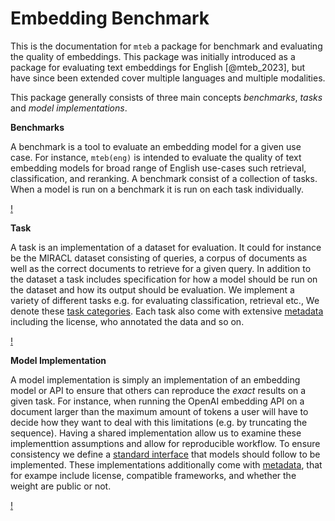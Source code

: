 
# Embedding Benchmark

<!-- 
or
# Multimodal Toolkit for Embedding Benchmarking 
-->


This is the documentation for `mteb` a package for benchmark and evaluating the quality of embeddings. 
This package was initially introduced as a package for evaluating text embeddings for English [@mteb_2023], but have since been extended cover multiple languages and multiple modalities. 
<!-- TODO add [@mmteb_2025] [@mieb_2025]. --> 

This package generally consists of three main concepts *benchmarks*, *tasks* and *model implementations*.

<!-- 
TODO: figure out how to do the references 
 -->

<!-- 
TODO:
[some figure that show the relation between ](missing.png) 
-->

**Benchmarks**

A benchmark is a tool to evaluate an embedding model for a given use case. For instance, `mteb(eng)` is intended 
to evaluate the quality of text embedding models for broad range of English use-cases such retrieval, classification, and reranking. 
A benchmark consist of a collection of tasks. When a model is run on a benchmark it is run on each task individually.

[!](images/visualizations/benchmark_explainer.png)

**Task**

A task is an implementation of a dataset for evaluation. It could for instance be the MIRACL dataset consisting of queries, a corpus of documents 
as well as the correct documents to retrieve for a given query. In addition to the dataset a task includes specification for how a model should be run on the dataset and how its output should be evaluation. We implement a variety of different tasks e.g. for evaluating classification, retrieval etc., We denote these [task categories](tasks.md). Each task also come with extensive [metadata](api/task.md#metadata) including the license, who annotated the data and so on.

[!](images/visualizations/task_explainer.png)

**Model Implementation**

A model implementation is simply an implementation of an embedding model or API to ensure that others can reproduce the *exact* results on a given task.
For instance, when running the OpenAI embedding API on a document larger than the maximum amount of tokens a user will have to decide how they want to
deal with this limitations (e.g. by truncating the sequence). Having a shared implementation allow us to examine these implementtion assumptions and allow
for reproducible workflow. To ensure consistency we define a [standard interface](api/model.md#the-encoder-interface) that models should follow to be implemented. These implementations additionally come with [metadata](api/model.md#metadata), that for exampe include license, compatible frameworks, and whether the weight are public or not.

[!](images/visualizations/modelmeta_explainer.png)

<!-- ## Leaderboard

TODO: Should be embed the leaderboard here?
-->